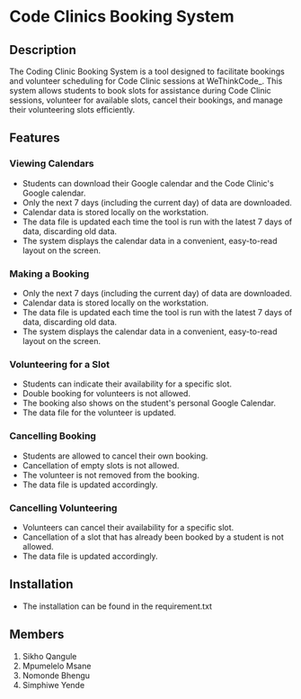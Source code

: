 # Code Clinics Booking System

##  Description

The Coding Clinic Booking System is a tool designed to facilitate bookings and volunteer scheduling for Code Clinic sessions at WeThinkCode_. This system allows students to book slots for assistance during Code Clinic sessions, volunteer for available slots, cancel their bookings, and manage their volunteering slots efficiently.

## Features

### Viewing Calendars

* Students can download their Google calendar and the Code Clinic's Google calendar.
* Only the next 7 days (including the current day) of data are downloaded.
* Calendar data is stored locally on the workstation.
*  The data file is updated each time the tool is run with the latest 7 days of data, discarding old data.
* The system displays the calendar data in a convenient, easy-to-read layout on the screen.

### Making a Booking
* Only the next 7 days (including the current day) of data are downloaded.
* Calendar data is stored locally on the workstation.
* The data file is updated each time the tool is run with the latest 7 days of data, discarding old data.
* The system displays the calendar data in a convenient, easy-to-read layout on the screen.

### Volunteering for a Slot
* Students can indicate their availability for a specific slot.
* Double booking for volunteers is not allowed.
* The booking also shows on the student's personal Google Calendar.
* The data file for the volunteer is updated.

### Cancelling Booking
* Students are allowed to cancel their own booking.
* Cancellation of empty slots is not allowed.
* The volunteer is not removed from the booking.
* The data file is updated accordingly.

### Cancelling Volunteering
* Volunteers can cancel their availability for a specific slot.
* Cancellation of a slot that has already been booked by a student is not allowed.
* The data file is updated accordingly.

## Installation
* The installation can be found in the requirement.txt

## Members
1. Sikho Qangule
2. Mpumelelo Msane
3. Nomonde Bhengu
4. Simphiwe Yende